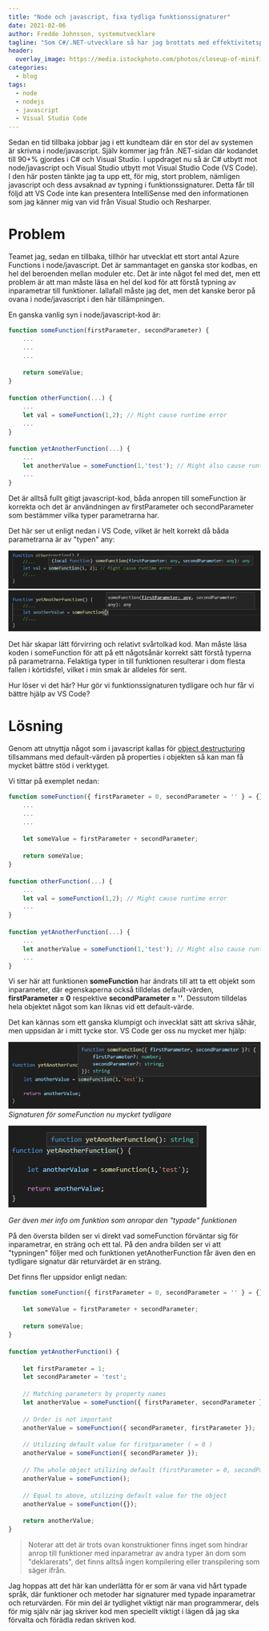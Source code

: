 ```yaml
---
title: "Node och javascript, fixa tydliga funktionssignaturer"
date: 2021-02-06
author: Fredde Johnsson, systemutvecklare
tagline: "Som C#/.NET-utvecklare så har jag brottats med effektivitetsproblem när jag kodar javascript/node. Problemen består ganska ofta i att funktioner man ska anropa inte är tydliga vad gäller inparametrar och returvärden på grund av avsaknaden av datatyper. Häromdagen hittade jag dock ett sätt att deklarera funktioner för att göra det lite tydligare för konsumenter av metoden vilka typer av inparametrar som förväntas och vad funktionen returnerar och samtidigt få mer hjälp av verktyget."
header:
  overlay_image: https://media.istockphoto.com/photos/closeup-of-minified-javascript-file-computer-programming-source-code-picture-id1272017187
categories:
  - blog
tags:
  - node
  - nodejs
  - javascript
  - Visual Studio Code
---
```

Sedan en tid tillbaka jobbar jag i ett kundteam där en stor del av systemen är skrivna i node/javascript. Själv kommer jag från .NET-sidan där kodandet till 90+% gjordes i C# och Visual Studio. I uppdraget nu så är C# utbytt mot node/javascript och Visual Studio utbytt mot Visual Studio Code (VS Code). I den här posten tänkte jag ta upp ett, för mig, stort problem, nämligen javascript och dess avsaknad av typning i funktionssignaturer. Detta får till följd att VS Code inte kan presentera IntelliSense med den informationen som jag känner mig van vid från Visual Studio och Resharper. 

# Problem
Teamet jag, sedan en tillbaka, tillhör har utvecklat ett stort antal Azure Functions i node/javascript. Det är sammantaget en ganska stor kodbas, en hel del beroenden mellan moduler etc. Det är inte något fel med det, men ett problem är att man måste läsa en hel del kod för att förstå typning av inparametrar till funktioner. Iallafall måste jag det, men det kanske beror på ovana i node/javascript i den här tillämpningen.

En ganska vanlig syn i node/javascript-kod är:

```javascript
function someFunction(firstParameter, secondParameter) {
    ...
    ...
    ...

    return someValue;
}

function otherFunction(...) {
    ...
    let val = someFunction(1,2); // Might cause runtime error
    ...
}

function yetAnotherFunction(...) {
    ...
    let anotherValue = someFunction(1,'test'); // Might also cause runtime error
    ...
}
```

Det är alltså fullt gitigt javascript-kod, båda anropen till someFunction är korrekta och det är användningen av firstParameter och secondParameter som bestämmer vilka typer parametrarna har. 

Det här ser ut enligt nedan i VS Code, vilket är helt korrekt då båda parametrarna är av "typen" any:

![VS Code tooltip](https://raw.githubusercontent.com/techblog-infozonegroup/resources.techblog-infozonegroup/main/node-and-javascript-method-signatures/vs_code_tooltip.png)
![VS Code intellisense](https://raw.githubusercontent.com/techblog-infozonegroup/resources.techblog-infozonegroup/main/node-and-javascript-method-signatures/vs_code_intellisense.png)


Det här skapar lätt förvirring och relativt svårtolkad kod. Man måste läsa koden i someFunction för att på ett någotsånär korrekt sätt förstå typerna på parametrarna. Felaktiga typer in till funktionen resulterar i dom flesta fallen i körtidsfel, vilket i min smak är alldeles för sent.

Hur löser vi det här? Hur gör vi funktionssignaturen tydligare och hur får vi bättre hjälp av VS Code?

# Lösning
Genom att utnyttja något som i javascript kallas för [object destructuring](https://developer.mozilla.org/en-US/docs/Web/JavaScript/Reference/Operators/Destructuring_assignment#object_destructuring) tillsammans med default-värden på properties i objekten så kan man få mycket bättre stöd i verktyget.

Vi tittar på exemplet nedan:

```javascript
function someFunction({ firstParameter = 0, secondParameter = '' } = {}) {
    ...
    ...
    ...

    let someValue = firstParameter + secondParameter;

    return someValue;
}

function otherFunction(...) {
    ...
    let val = someFunction(1,2); // Might cause runtime error
    ...
}

function yetAnotherFunction(...) {
    ...
    let anotherValue = someFunction(1,'test'); // Might also cause runtime error
    ...
}
```

Vi ser här att funktionen **someFunction** har ändrats till att ta ett objekt som inparameter, där egenskaperna också tilldelas default-värden, **firstParameter = 0** respektive **secondParameter = ''**. Dessutom tilldelas hela objektet något som kan liknas vid ett default-värde.

Det kan kännas som ett ganska klumpigt och invecklat sätt att skriva såhär, men uppsidan är i mitt tycke stor. VS Code ger oss nu mycket mer hjälp:

![VS Code tooltip, typed](https://raw.githubusercontent.com/techblog-infozonegroup/resources.techblog-infozonegroup/main/node-and-javascript-method-signatures/vs_code_tooltip_w_types.png)
*Signaturen för someFunction nu mycket tydligare*

![VS Code tooltip, resolved-typed](https://raw.githubusercontent.com/techblog-infozonegroup/resources.techblog-infozonegroup/main/node-and-javascript-method-signatures/vs_code_tooltip_w_types_chain.png)

*Ger även mer info om funktion som anropar den "typade" funktionen*

På den översta bilden ser vi direkt vad someFunction förväntar sig för inparametrar, en sträng och ett tal. På den andra bilden ser vi att "typningen" följer med och funktionen yetAnotherFunction får även den en tydligare signatur där returvärdet är en sträng.

Det finns fler uppsidor enligt nedan:

```javascript
function someFunction({ firstParameter = 0, secondParameter = '' } = {}) {

    let someValue = firstParameter + secondParameter;

    return someValue;
}

function yetAnotherFunction() {

    let firstParameter = 1;
    let secondParameter = 'test';

    // Matching parameters by property names
    let anotherValue = someFunction({ firstParameter, secondParameter });   

    // Order is not important
    anotherValue = someFunction({ secondParameter, firstParameter });     

    // Utilizing default value for firstparameter ( = 0 )  
    anotherValue = someFunction({ secondParameter });  

    // The whole object utilizing default (firstParameter = 0, secondParameter = '')                    
    anotherValue = someFunction();      

    // Equal to above, utilizing default value for the object                                    
    anotherValue = someFunction({});                                        

    return anotherValue;
}
```

> Noterar att det är trots ovan konstruktioner finns inget som hindrar anrop till funktioner med inparametrar av andra typer än dom som "deklarerats", det finns alltså ingen kompilering eller transpilering som säger ifrån.

Jag hoppas att det här kan underlätta för er som är vana vid hårt typade språk, där funktioner och metoder har signaturer med typade inparametrar och returvärden. För min del är tydlighet viktigt när man programmerar, dels för mig själv när jag skriver kod men speciellt viktigt i lägen då jag ska förvalta och förädla redan skriven kod.